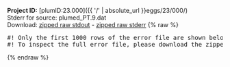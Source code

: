 **Project ID:** [plumID:23.000]({{ '/' | absolute_url }}eggs/23/000/)  
Stderr for source:  plumed_PT.9.dat   
Download: [zipped raw stdout](plumed_PT.9.dat.plumed_master.stdout.txt.zip) - [zipped raw stderr](plumed_PT.9.dat.plumed_master.stderr.txt.zip) 
{% raw %}
<pre>
#! Only the first 1000 rows of the error file are shown below
#! To inspect the full error file, please download the zipped raw stderr file above
</pre>
{% endraw %}
